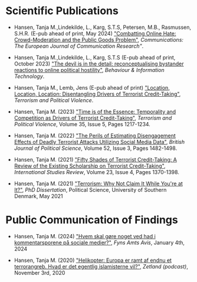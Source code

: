 <h1>Scientific Publications</h1>

<ul>
  <li>Hansen, Tanja M.,Lindekilde, L., Karg, S.T.S, Petersen, M.B., Rasmussen, S.H.R. (E-pub ahead of print, May 2024) <a href="">"Combatting Online Hate: Crowd-Moderation and the Public Goods Problem"</a>, <em>Communications: The European Journal of Communication Research"</em>. </li>
  <p> </p>
</ul>

<ul>
  <li>Hansen, Tanja M.,Lindekilde, L., Karg, S.T.S (E-pub ahead of print, October 2023) <a href="https://www.tandfonline.com/doi/full/10.1080/0144929X.2023.2282653">"The devil is in the detail: reconceptualising bystander reactions to online political hostility"</a>, <em>Behaviour & Information Technology</em>. </li>
  <p> </p>
</ul>

<ul>
  <li>Hansen, Tanja M., Lemb, Jens (E-pub ahead of print) <a href="https://www.tandfonline.com/doi/full/10.1080/09546553.2023.2260001">"Location, Location, Location: Disentangling Drivers of Terrorist Credit-Taking"</a>, <em>Terrorism and Political Violence</em>. </li>
  <p> </p>
</ul>

<ul>
  <li>Hansen, Tanja M. (2023) <a href="https://www.tandfonline.com/doi/full/10.1080/09546553.2022.2035364">"Time is of the Essence: Temporality and Competition as Drivers of Terrorist Credit-Taking"</a>, <em>Terrorism and Political Violence</em>, Volume 35, Issue 5, Pages 1217-1234. </li>
  <p> </p>
</ul>

  <ul>
  <li>Hansen, Tanja M. (2022) <a href="https://www.cambridge.org/core/journals/british-journal-of-political-science/article/abs/perils-of-estimating-disengagement-effects-of-deadly-terrorist-attacks-utilizing-social-media-data/22FE65F5CF949F47E44C6098AF9CC5E5">"The Perils of Estimating Disengagement Effects of Deadly Terrorist Attacks Utilizing Social Media Data"</a>, <em>British Journal of Political Science</em>, Volume 52, Issue 3, Pages 1482-1498. </li>
  <p> </p>
  </ul>
  
  <ul>
  <li>Hansen, Tanja M. (2021) <a href="https://academic.oup.com/isr/article-abstract/23/4/1370/6220156?redirectedFrom=fulltext">"Fifty Shades of Terrorist Credit-Taking: A Review of the Existing Scholarship on Terrorist Credit-Taking"</a>, <em>International Studies Review</em>, Volume 23, Issue 4, Pages 1370-1398. </li>
  <p> </p>
  </ul>

<ul>
   <li>Hansen, Tanja M. (2021) <a href="https://portal.findresearcher.sdu.dk/en/publications/terrorism-why-not-claim-it-while-youre-at-it">"Terrorism: Why Not Claim It While You're at It?"</a>, <em>PhD Dissertation</em>, Political Science, University of Southern Denmark, May 2021 </li>
  <p> </p>
 </ul> 

<h1>Public Communication of Findings</h1>

<ul>
  <li>Hansen, Tanja M. (2024) <a href="https://faa.dk/debat/kronik-hvem-skal-goere-noget-ved-had-i-kommentarsporene-paa-sociale-medier">"Hvem skal gøre noget ved had i kommentarsporene på sociale medier?"</a>, <em>Fyns Amts Avis</em>, January 4th, 2024 </li>
  <p> </p>
</ul>

<ul>
  <li>Hansen, Tanja M. (2020) <a href="https://www.zetland.dk/historie/seQE2B4a-aO0E1wr0-3ad8c">"Helikopter: Europa er ramt af endnu et terrorangreb. Hvad er det egentlig islamisterne vil?"</a>, <em>Zetland (podcast)</em>, November 3rd, 2020 </li>
  <p> </p>
</ul>

  
 

